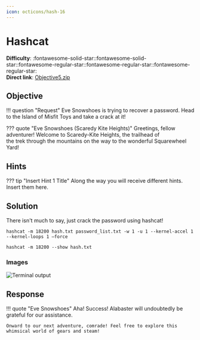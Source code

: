 ```yaml
---
icon: octicons/hash-16
---
```


# Hashcat

**Difficulty**: :fontawesome-solid-star::fontawesome-solid-star::fontawesome-regular-star::fontawesome-regular-star::fontawesome-regular-star:<br/>
**Direct link**: [Objective5.zip](https://.../)

## Objective

!!! question "Request"
    Eve Snowshoes is trying to recover a password. Head to the Island of Misfit Toys and take a crack at it!

??? quote "Eve Snowshoes (Scaredy Kite Heights)"
    Greetings, fellow adventurer! Welcome to Scaredy-Kite Heights, the trailhead of <br/>the trek through the mountains on the way to the wonderful Squarewheel Yard!<br/>

## Hints

??? tip "Insert Hint 1 Title"
    Along the way you will receive different hints. Insert them here.


## Solution

There isn't much to say, just crack the password using hashcat! 

```hashcat -m 18200 hash.txt password_list.txt -w 1 -u 1 --kernel-accel 1 --kernel-loops 1 —force``` 

```hashcat -m 18200 --show hash.txt ```


### Images

![Terminal output](../img/objectives/o9/hashcat1.png)

## Response

!!! quote "Eve Snowshoes"
    Aha! Success! Alabaster will undoubtedly be grateful for our assistance.

    Onward to our next adventure, comrade! Feel free to explore this whimsical world of gears and steam!
